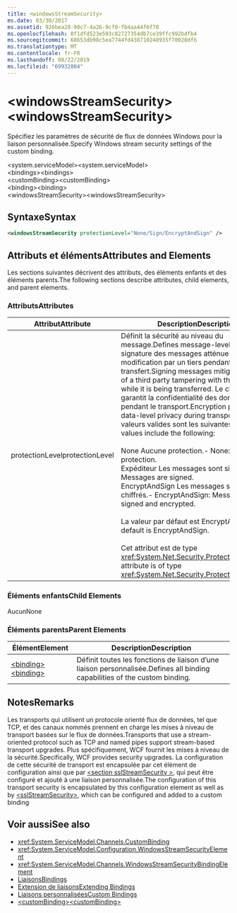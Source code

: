 ```yaml
---
title: <windowsStreamSecurity>
ms.date: 03/30/2017
ms.assetid: 926bea29-90c7-4a26-9cf0-fb4aa44f6f70
ms.openlocfilehash: 0f1dfd523e593c82727354db7ce39ffc992bdfb4
ms.sourcegitcommit: 68653db98c5ea7744fd438710248935f70020dfb
ms.translationtype: MT
ms.contentlocale: fr-FR
ms.lasthandoff: 08/22/2019
ms.locfileid: "69932804"
---
```

# <a name="windowsstreamsecurity"></a><span data-ttu-id="a2f66-101">\<windowsStreamSecurity></span><span class="sxs-lookup"><span data-stu-id="a2f66-101">\<windowsStreamSecurity></span></span>
<span data-ttu-id="a2f66-102">Spécifiez les paramètres de sécurité de flux de données Windows pour la liaison personnalisée.</span><span class="sxs-lookup"><span data-stu-id="a2f66-102">Specify Windows stream security settings of the custom binding.</span></span>  
  
 <span data-ttu-id="a2f66-103">\<system.serviceModel></span><span class="sxs-lookup"><span data-stu-id="a2f66-103">\<system.serviceModel></span></span>  
<span data-ttu-id="a2f66-104">\<bindings></span><span class="sxs-lookup"><span data-stu-id="a2f66-104">\<bindings></span></span>  
<span data-ttu-id="a2f66-105">\<customBinding></span><span class="sxs-lookup"><span data-stu-id="a2f66-105">\<customBinding></span></span>  
<span data-ttu-id="a2f66-106">\<binding></span><span class="sxs-lookup"><span data-stu-id="a2f66-106">\<binding></span></span>  
<span data-ttu-id="a2f66-107">\<windowsStreamSecurity></span><span class="sxs-lookup"><span data-stu-id="a2f66-107">\<windowsStreamSecurity></span></span>  
  
## <a name="syntax"></a><span data-ttu-id="a2f66-108">Syntaxe</span><span class="sxs-lookup"><span data-stu-id="a2f66-108">Syntax</span></span>  
  
```xml  
<windowsStreamSecurity protectionLevel="None/Sign/EncryptAndSign" />
```  
  
## <a name="attributes-and-elements"></a><span data-ttu-id="a2f66-109">Attributs et éléments</span><span class="sxs-lookup"><span data-stu-id="a2f66-109">Attributes and Elements</span></span>  
 <span data-ttu-id="a2f66-110">Les sections suivantes décrivent des attributs, des éléments enfants et des éléments parents.</span><span class="sxs-lookup"><span data-stu-id="a2f66-110">The following sections describe attributes, child elements, and parent elements.</span></span>  
  
### <a name="attributes"></a><span data-ttu-id="a2f66-111">Attributs</span><span class="sxs-lookup"><span data-stu-id="a2f66-111">Attributes</span></span>  
  
|<span data-ttu-id="a2f66-112">Attribut</span><span class="sxs-lookup"><span data-stu-id="a2f66-112">Attribute</span></span>|<span data-ttu-id="a2f66-113">Description</span><span class="sxs-lookup"><span data-stu-id="a2f66-113">Description</span></span>|  
|---------------|-----------------|  
|<span data-ttu-id="a2f66-114">protectionLevel</span><span class="sxs-lookup"><span data-stu-id="a2f66-114">protectionLevel</span></span>|<span data-ttu-id="a2f66-115">Définit la sécurité au niveau du message.</span><span class="sxs-lookup"><span data-stu-id="a2f66-115">Defines message-level security.</span></span> <span data-ttu-id="a2f66-116">La signature des messages atténue le risque de modification par un tiers pendant le transfert.</span><span class="sxs-lookup"><span data-stu-id="a2f66-116">Signing messages mitigates the risk of a third party tampering with the message while it is being transferred.</span></span> <span data-ttu-id="a2f66-117">Le chiffrement garantit la confidentialité des données pendant le transport.</span><span class="sxs-lookup"><span data-stu-id="a2f66-117">Encryption provides data-level privacy during transport.</span></span> <span data-ttu-id="a2f66-118">Les valeurs valides sont les suivantes :</span><span class="sxs-lookup"><span data-stu-id="a2f66-118">Valid values include the following:</span></span><br /><br /> <span data-ttu-id="a2f66-119">None Aucune protection.</span><span class="sxs-lookup"><span data-stu-id="a2f66-119">-   None: No protection.</span></span><br /><span data-ttu-id="a2f66-120">Expéditeur Les messages sont signés.</span><span class="sxs-lookup"><span data-stu-id="a2f66-120">-   Sign: Messages are signed.</span></span><br /><span data-ttu-id="a2f66-121">EncryptAndSign Les messages sont signés et chiffrés.</span><span class="sxs-lookup"><span data-stu-id="a2f66-121">-   EncryptAndSign: Messages are signed and encrypted.</span></span><br /><br /> <span data-ttu-id="a2f66-122">La valeur par défaut est EncryptAndSign.</span><span class="sxs-lookup"><span data-stu-id="a2f66-122">The default is EncryptAndSign.</span></span><br /><br /> <span data-ttu-id="a2f66-123">Cet attribut est de type <xref:System.Net.Security.ProtectionLevel>.</span><span class="sxs-lookup"><span data-stu-id="a2f66-123">This attribute is of type <xref:System.Net.Security.ProtectionLevel>.</span></span>|  
  
### <a name="child-elements"></a><span data-ttu-id="a2f66-124">Éléments enfants</span><span class="sxs-lookup"><span data-stu-id="a2f66-124">Child Elements</span></span>  
 <span data-ttu-id="a2f66-125">Aucun</span><span class="sxs-lookup"><span data-stu-id="a2f66-125">None</span></span>  
  
### <a name="parent-elements"></a><span data-ttu-id="a2f66-126">Éléments parents</span><span class="sxs-lookup"><span data-stu-id="a2f66-126">Parent Elements</span></span>  
  
|<span data-ttu-id="a2f66-127">Élément</span><span class="sxs-lookup"><span data-stu-id="a2f66-127">Element</span></span>|<span data-ttu-id="a2f66-128">Description</span><span class="sxs-lookup"><span data-stu-id="a2f66-128">Description</span></span>|  
|-------------|-----------------|  
|[<span data-ttu-id="a2f66-129">\<binding></span><span class="sxs-lookup"><span data-stu-id="a2f66-129">\<binding></span></span>](../../../misc/binding.md)|<span data-ttu-id="a2f66-130">Définit toutes les fonctions de liaison d’une liaison personnalisée.</span><span class="sxs-lookup"><span data-stu-id="a2f66-130">Defines all binding capabilities of the custom binding.</span></span>|  
  
## <a name="remarks"></a><span data-ttu-id="a2f66-131">Notes</span><span class="sxs-lookup"><span data-stu-id="a2f66-131">Remarks</span></span>  
 <span data-ttu-id="a2f66-132">Les transports qui utilisent un protocole orienté flux de données, tel que TCP, et des canaux nommés prennent en charge les mises à niveau de transport basées sur le flux de données.</span><span class="sxs-lookup"><span data-stu-id="a2f66-132">Transports that use a stream-oriented protocol such as TCP and named pipes support stream-based transport upgrades.</span></span> <span data-ttu-id="a2f66-133">Plus spécifiquement, WCF fournit les mises à niveau de la sécurité.</span><span class="sxs-lookup"><span data-stu-id="a2f66-133">Specifically, WCF provides security upgrades.</span></span> <span data-ttu-id="a2f66-134">La configuration de cette sécurité de transport est encapsulée par cet élément de configuration ainsi que par [ \<section sslStreamSecurity >](sslstreamsecurity.md), qui peut être configuré et ajouté à une liaison personnalisée.</span><span class="sxs-lookup"><span data-stu-id="a2f66-134">The configuration of this transport security is encapsulated by this configuration element  as well as by [\<sslStreamSecurity>](sslstreamsecurity.md), which can be configured and added to a custom binding</span></span>  
  
## <a name="see-also"></a><span data-ttu-id="a2f66-135">Voir aussi</span><span class="sxs-lookup"><span data-stu-id="a2f66-135">See also</span></span>

- <xref:System.ServiceModel.Channels.CustomBinding>
- <xref:System.ServiceModel.Configuration.WindowsStreamSecurityElement>
- <xref:System.ServiceModel.Channels.WindowsStreamSecurityBindingElement>
- [<span data-ttu-id="a2f66-136">Liaisons</span><span class="sxs-lookup"><span data-stu-id="a2f66-136">Bindings</span></span>](../../../wcf/bindings.md)
- [<span data-ttu-id="a2f66-137">Extension de liaisons</span><span class="sxs-lookup"><span data-stu-id="a2f66-137">Extending Bindings</span></span>](../../../wcf/extending/extending-bindings.md)
- [<span data-ttu-id="a2f66-138">Liaisons personnalisées</span><span class="sxs-lookup"><span data-stu-id="a2f66-138">Custom Bindings</span></span>](../../../wcf/extending/custom-bindings.md)
- [<span data-ttu-id="a2f66-139">\<customBinding></span><span class="sxs-lookup"><span data-stu-id="a2f66-139">\<customBinding></span></span>](custombinding.md)
